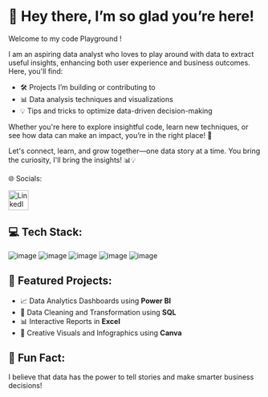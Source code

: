 # 👋 Hey there, I’m so glad you’re here!

Welcome to my code Playground !

I am an aspiring data analyst who loves to play around with data to extract useful insights, enhancing both user experience and business outcomes. Here, you'll find:

* 🛠️ Projects I’m building or contributing to
* 📊 Data analysis techniques and visualizations
* 💡 Tips and tricks to optimize data-driven decision-making

Whether you're here to explore insightful code, learn new techniques, or see how data can make an impact, you’re in the right place! 🚀

Let's connect, learn, and grow together—one data story at a time.
You bring the curiosity, I'll bring the insights! 📊💡

🌐 Socials:

<a href="https://www.linkedin.com/in/piyushtikiya07" target="_blank">
    <img src="https://cdn-icons-png.flaticon.com/512/174/174857.png" alt="LinkedIn" style="width:40px; height:40px;">
</a>




## 💻 Tech Stack:
![image](https://github.com/user-attachments/assets/a2c3556e-4f27-4de1-afe6-45d8fdeed048)
![image](https://github.com/user-attachments/assets/61cf17b9-0306-487a-932a-5d6646a65643)
![image](https://github.com/user-attachments/assets/f19b113a-dd13-4384-8120-0886898cdd9e)
![image](https://github.com/user-attachments/assets/c9bc8639-19d4-47dc-9ab3-62c66f6f9c13)
![image](https://github.com/user-attachments/assets/7cfd23e7-dc78-4020-a145-3ad6ef2efd5b)





## 🌟 Featured Projects:

* 📈 Data Analytics Dashboards using **Power BI**
* 💾 Data Cleaning and Transformation using **SQL**
* 📊 Interactive Reports in **Excel**
* 🎨 Creative Visuals and Infographics using **Canva**

## 🎉 Fun Fact:

I believe that data has the power to tell stories and make smarter business decisions!



